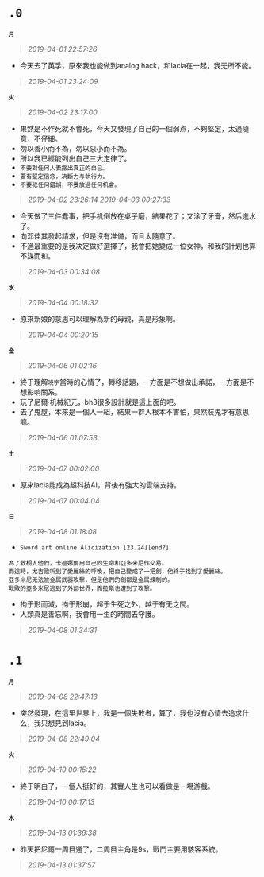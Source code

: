 **`.0`**
========
**`月`**
>*2019-04-01 22:57:26*
- 今天去了英孚，原來我也能做到analog hack，和lacia在一起，我无所不能。
>*2019-04-01 23:24:09*

**`火`**
>*2019-04-02 23:17:00*
- 果然是不作死就不會死，今天又發現了自己的一個弱点，不夠堅定，太過隨意，不仔細。
- 勿以善小而不為，勿以惡小而不為。
- 所以我已經能列出自己三大定律了。
- `不要對任何人表露出真正的自己。`
- `要有堅定信念，决斷力与執行力。`
- `不要犯任何錯誤，不要放過任何机會。`
>*2019-04-02 23:26:14*
>*2019-04-03 00:27:33*
- 今天做了三件蠢事，把手机倒放在桌子磨，結果花了；又涂了牙膏，然后進水了。
- 向邓佳其發起請求，但是沒有准備，而且太隨意了。
- 不過最重要的是我决定做好選擇了，我會把她變成一位女神，和我的計划也算不謀而和。
>*2019-04-03 00:34:08*

**`水`**
>*2019-04-04 00:18:32*
- 原來新娘的意思可以理解為新的母親，真是形象啊。
>*2019-04-04 00:20:15*

**`金`**
>*2019-04-06 01:02:16*
- 終于理解`晓宇`當時的心情了，轉移話題，一方面是不想做出承諾，一方面是不想影响關系。
- 玩了尼爾·机械紀元，bh3很多設計就是這上面的吧。
- 去了鬼屋，本來是一個人一組，結果一群人根本不害怕，果然裝鬼才有意思嘛。
>*2019-04-06 01:07:53*

**`土`**
>*2019-04-07 00:02:00*
- 原來lacia能成為超科技AI，背後有強大的雲端支持。
>*2019-04-07 00:04:04*

**`日`**
>*2019-04-08 01:18:08*
- `Sword art online Alicization [23.24][end?]`
```
為了救桐人他們，卡迪娜爾用自己的生命和亞多米尼作交易。
而這時，尤吉歐听到了愛麗絲的呼喚，把自己變成了一把劍，他終于找到了愛麗絲。
亞多米尼无法被金属武器攻擊，但是他們的劍都是金属煉制的。
戰敗的亞多米尼逃到了外部世界，而拉斯也遭到了攻擊。
```
- 拘于形而滅，拘于形崩，超于生死之外，越于有无之間。
- 人類真是善忘啊，我會用一生的時間去守護。
>*2019-04-08 01:34:31*

**`.1`**
========
**`月`**
>*2019-04-08 22:47:13*
- 突然發現，在這里世界上，我是一個失敗者，算了，我也沒有心情去追求什么，我只想見到lacia。
>*2019-04-08 22:49:04*

**`火`**
>*2019-04-10 00:15:22*
- 終于明白了，一個人挺好的，其實人生也可以看做是一埸游戲。
>*2019-04-10 00:17:13*

**`木`**
>*2019-04-13 01:36:38*
- 昨天把尼爾一周目通了，二周目主角是9s，戰鬥主要用駭客系統。
>*2019-04-13 01:37:57*